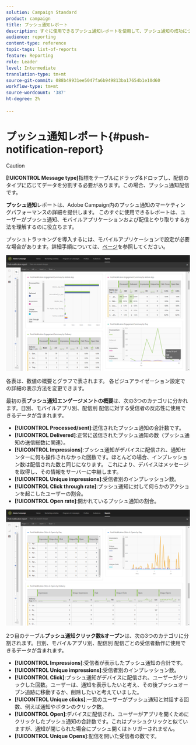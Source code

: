 ```yaml
---
solution: Campaign Standard
product: campaign
title: プッシュ通知レポート
description: すぐに使用できるプッシュ通知レポートを使用して、プッシュ通知の成功について説明します。
audience: reporting
content-type: reference
topic-tags: list-of-reports
feature: Reporting
role: Leader
level: Intermediate
translation-type: tm+mt
source-git-commit: 088b49931ee5047fa6b949813ba17654b1e10d60
workflow-type: tm+mt
source-wordcount: '387'
ht-degree: 2%

---
```



# プッシュ通知レポート{#push-notification-report}

>[!CAUTION]
>
>**[!UICONTROL Message type]**&#x200B;指標をテーブルにドラッグ&amp;ドロップし、配信のタイプに応じてデータを分割する必要があります。この場合、プッシュ通知配信です。

**プッシュ通知**&#x200B;レポートは、Adobe Campaign内のプッシュ通知のマーケティングパフォーマンスの詳細を提供します。 このすぐに使用できるレポートは、ユーザーがプッシュ通知、モバイルアプリケーションおよび配信とやり取りする方法を理解するのに役立ちます。

プッシュトラッキングを導入するには、モバイルアプリケーションで設定が必要な場合があります。詳細手順については、[ページ](../../administration/using/push-tracking.md)を参照してください。

![](assets/dynamic_report_push.png)

各表は、数値の概要とグラフで表されます。 各ビジュアライゼーション設定での詳細の表示方法を変更できます。

最初の表&#x200B;**プッシュ通知エンゲージメントの概要**&#x200B;は、次の3つのカテゴリに分かれます。日別、モバイルアプリ別、配信別 配信に対する受信者の反応性に使用できるデータが含まれます。

* **[!UICONTROL Processed/sent]**:送信されたプッシュ通知の合計数です。
* **[!UICONTROL Delivered]**:正常に送信されたプッシュ通知の数（プッシュ通知の送信総数に関連）。
* **[!UICONTROL Impressions]**:プッシュ通知がデバイスに配信され、通知センターに何も操作されなかった回数です。ほとんどの場合、インプレッション数は配信された数と同じになります。 これにより、デバイスはメッセージを取得し、その情報をサーバーに中継します。
* **[!UICONTROL Unique impressions]**:受信者別のインプレッション数。
* **[!UICONTROL Click through rate]**:プッシュ通知に対して何らかのアクションを起こしたユーザーの割合。
* **[!UICONTROL Open rate]**:開かれているプッシュ通知の割合。

![](assets/dynamic_report_push_2.png)

2つ目のテーブル&#x200B;**プッシュ通知クリック数&amp;オープン**&#x200B;は、次の3つのカテゴリに分割されます。日別、モバイルアプリ別、配信別 配信ごとの受信者動作に使用できるデータが含まれます。

* **[!UICONTROL Impressions]**:受信者が表示したプッシュ通知の合計です。
* **[!UICONTROL Unique impressions]**:受信者別のインプレッション数。
* **[!UICONTROL Click]**:プッシュ通知がデバイスに配信され、ユーザーがクリックした回数。ユーザーは、通知を表示したいと考え、その後プッシュオープン追跡に移動するか、削除したいと考えていました。
* **[!UICONTROL Unique clicks]**:一意のユーザーがプッシュ通知と対話する回数、例えば通知やボタンのクリック数。
* **[!UICONTROL Open]**:デバイスに配信され、ユーザーがアプリを開くためにクリックしたプッシュ通知の合計数です。これはプッシュクリックと似ていますが、通知が閉じられた場合にプッシュ開くはトリガーされません。
* **[!UICONTROL Unique Opens]**:配信を開いた受信者の数です。

